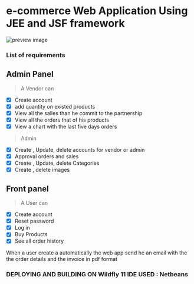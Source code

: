 # e-commerce Web Application Using JEE and JSF framework


![preview image](https://raw.githubusercontent.com/mixaverros88/java-e-commerce/master/e-commerce.jpg)

### List of requirements

## Admin Panel ##
> A Vendor can
- [x] Create account
- [x] add quantity on existed products
- [x] View all the salles than he commit to the partnership
- [x] View all the orders that of his products
- [x] View a chart with the last five days orders

> Admin
- [x] Create , Update, delete accounts for vendor or admin
- [x] Approval orders and sales
- [x] Create , Update, delete Categories
- [x] Create , delete images

## Front panel ##
> A User can 
- [x] Create account
- [x] Reset password
- [x] Log in
- [x] Buy Products
- [x] See all order history

When a user create a automatically the web app send he an email with the the order details and the invoice in pdf format


### DEPLOYING AND BUILDING ON Wildfly 11 IDE USED : Netbeans
